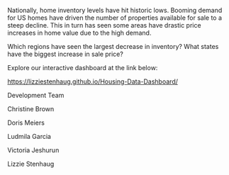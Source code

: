 Nationally, home inventory levels have hit historic lows. 
Booming demand for US homes have driven the number of properties available for sale to a steep decline. 
This in turn has seen some areas have drastic price increases in home value due to the high demand.

Which regions have seen the largest decrease in inventory?
What states have the biggest increase in sale price?

Explore our interactive dashboard at the link below:

https://lizziestenhaug.github.io/Housing-Data-Dashboard/


Development Team

Christine Brown

Doris Meiers

Ludmila Garcia

Victoria Jeshurun 

Lizzie Stenhaug
